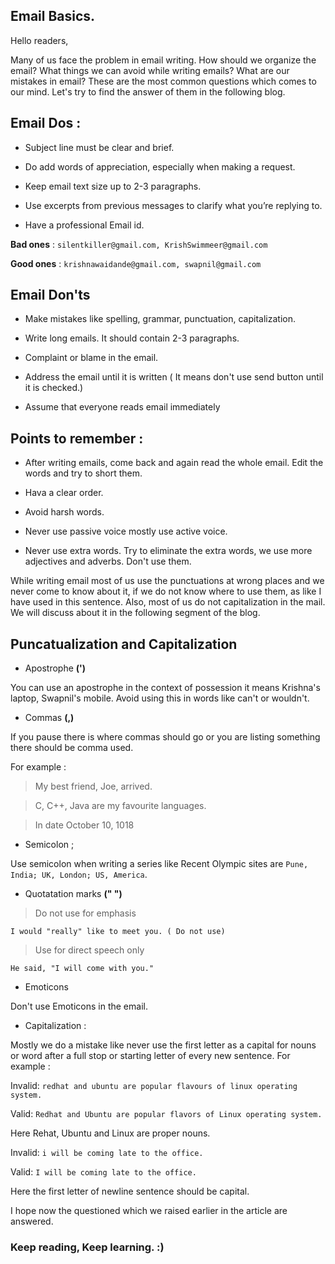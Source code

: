 ## Email Basics.

Hello readers, 


Many of us face the problem in email writing. How should we organize the email? What things we can avoid while writing
emails? What are our mistakes in email? These are the most common questions which comes to our mind. 
Let's try to find the answer of them in the following blog.

## Email Dos : 

+ Subject line must be clear and brief.

+ Do add words of appreciation, especially when making a request.

+ Keep email text size up to 2-3 paragraphs.

+ Use excerpts from previous messages to clarify what you’re replying to.

+ Have a professional Email id.


**Bad ones** : `silentkiller@gmail.com, KrishSwimmeer@gmail.com`


**Good ones** : `krishnawaidande@gmail.com, swapnil@gmail.com`


## Email Don'ts

+ Make mistakes like spelling, grammar, punctuation, capitalization.

+ Write long emails. It should contain 2-3 paragraphs.

+ Complaint or blame in the email.

+ Address the email until it is written ( It means don't use send button until it is checked.)

+ Assume that everyone reads email immediately



## Points to remember :

+ After writing emails, come back and again read the whole email. Edit the words and try to short them.

+ Hava a clear order.

+ Avoid harsh words.

+ Never use passive voice mostly use active voice.

+ Never use extra words. Try to eliminate the extra words, we use more adjectives and adverbs. Don't use them.


While writing email most of us use the punctuations at wrong places and we never come to know about it, if we do not know
where to use them, as like I have used in this sentence. Also, most of us do not capitalization in the mail. We will discuss about it in the following segment of the blog.


## Puncatualization and Capitalization

+ Apostrophe **(')**

You can use an apostrophe in the context of possession it means Krishna's laptop, Swapnil's mobile.
Avoid using this in words like can't or wouldn't.


+ Commas **(,)**

If you pause there is where commas should go or you are listing something there should be comma used.

For example :

> My best friend, Joe, arrived.

> C, C++, Java are my favourite languages.

> In date October 10, 1018


+ Semicolon ;

Use semicolon when writing a series like Recent Olympic sites are `Pune, India; UK, London; US, America`.


+ Quotatation marks **(" ")**

> Do not use for emphasis

`I would "really" like to meet you. ( Do not use)`


> Use for direct speech only 
 

`He said, "I will come with you."`


+ Emoticons 

Don't use Emoticons in the email.

+ Capitalization :

Mostly we do a mistake like never use the first letter as a capital for nouns or word after a full stop or starting letter
of every new sentence.
For example :

Invalid: `redhat and ubuntu are popular flavours of linux operating system.`

Valid: `Redhat and Ubuntu are popular flavors of Linux operating system.`

Here Rehat, Ubuntu and Linux are proper nouns.

Invalid: `i will be coming late to the office.`

Valid: `I will be coming late to the office.`

Here the first letter of newline sentence should be capital.


I hope now the questioned which we raised earlier in the article are answered.


### Keep reading, Keep learning. :) 
